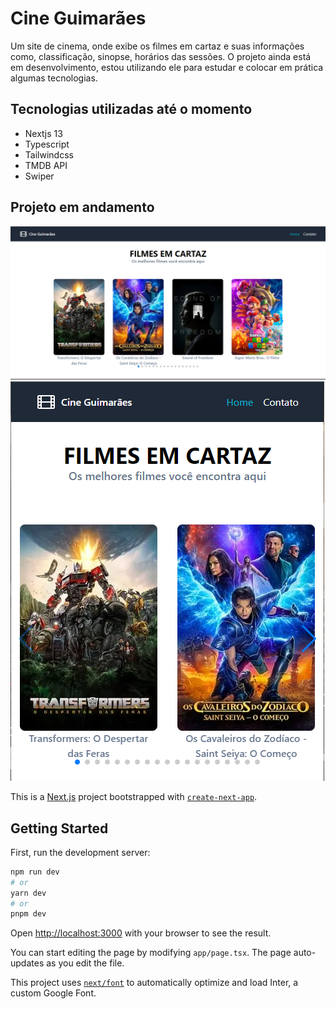 # Cine Guimarães

Um site de cinema, onde exibe os filmes em cartaz e suas informações como, classificação, sinopse, horários das sessões.
O projeto ainda está em desenvolvimento, estou utilizando ele para estudar e colocar em prática algumas tecnologias.

## Tecnologias utilizadas até o momento

- Nextjs 13
- Typescript
- Tailwindcss
- TMDB API
- Swiper

## Projeto em andamento

![](/public/assets/Captura%20de%20tela%202023-07-18%20101504.png)
![](/public/assets/Captura%20de%20tela%202023-07-18%20101552.png)


This is a [Next.js](https://nextjs.org/) project bootstrapped with [`create-next-app`](https://github.com/vercel/next.js/tree/canary/packages/create-next-app).

## Getting Started

First, run the development server:

```bash
npm run dev
# or
yarn dev
# or
pnpm dev
```

Open [http://localhost:3000](http://localhost:3000) with your browser to see the result.

You can start editing the page by modifying `app/page.tsx`. The page auto-updates as you edit the file.

This project uses [`next/font`](https://nextjs.org/docs/basic-features/font-optimization) to automatically optimize and load Inter, a custom Google Font.
